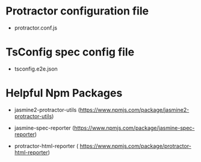 # Protractor configuration file 
 * protractor.conf.js


# TsConfig spec config file
* tsconfig.e2e.json

# Helpful Npm Packages
* jasmine2-protractor-utils
(https://www.npmjs.com/package/jasmine2-protractor-utils)


* jasmine-spec-reporter
 (https://www.npmjs.com/package/jasmine-spec-reporter)

* protractor-html-reporter
( https://www.npmjs.com/package/protractor-html-reporter)

